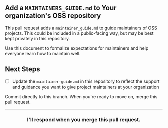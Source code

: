 ## Add a `MAINTAINERS_GUIDE.md` to Your organization's OSS repository

This pull request adds a `maintainer_guide.md` to guide maintainers of OSS projects. This could be included in a public-facing way, but may be best kept privately in this repository.

Use this document to formalize expectations for maintainers and help everyone learn how to maintain well.

## Next Steps
- [ ] Update the `maintainer-guide.md` in this repository to reflect the support and guidance you want to give project maintainers at your organization

Commit directly to this branch. When you're ready to move on, merge this pull request.

<hr>
<h3 align="center">I'll respond when you merge this pull request.</h3>